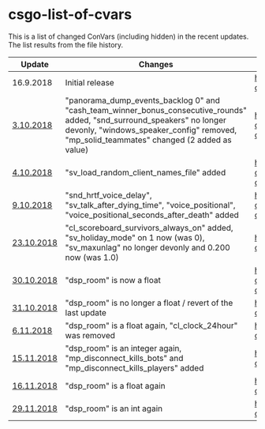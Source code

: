 # csgo-list-of-cvars

This is a list of changed ConVars (including hidden) in the recent updates. The list results from the file history.

| Update | Changes | Link |
| ------------- | ------------- | ------------- |
| 16.9.2018 | Initial release | https://github.com/funeralchris/csgo-list-of-cvars/blob/faf896ff13f61c9ab837ebe3e4375d47805dd682/cvars_all.log |
| [3.10.2018](http://blog.counter-strike.net/index.php/2018/10/21286/) | "panorama_dump_events_backlog 0" and "cash_team_winner_bonus_consecutive_rounds" added, "snd_surround_speakers" no longer devonly, "windows_speaker_config" removed, "mp_solid_teammates" changed (2 added as value)| https://github.com/funeralchris/csgo-list-of-cvars/commit/c944a5c69f5f689b5092ae3ac607661ce609badb#diff-ca2066e640294151d6fb370d1944ab19 |
| [4.10.2018](http://blog.counter-strike.net/index.php/2018/10/21312/) | "sv_load_random_client_names_file" added | https://github.com/funeralchris/csgo-list-of-cvars/commit/287893bf3de5ef5c897e2404ca421dd9581933bc#diff-ca2066e640294151d6fb370d1944ab19 |
| [9.10.2018](http://blog.counter-strike.net/index.php/2018/10/21333/) | "snd_hrtf_voice_delay", "sv_talk_after_dying_time", "voice_positional", "voice_positional_seconds_after_death" added | https://github.com/funeralchris/csgo-list-of-cvars/commit/cec2951ed09be9276a1b3cef8b37c512f0fcc9a6#diff-ca2066e640294151d6fb370d1944ab19 |
| [23.10.2018](http://blog.counter-strike.net/index.php/2018/10/21397/) | "cl_scoreboard_survivors_always_on" added, "sv_holiday_mode" on 1 now (was 0), "sv_maxunlag" no longer devonly and 0.200 now (was 1.0) | https://github.com/funeralchris/csgo-list-of-cvars/commit/92816a5ef03a3138adf2fb85cbee80d24ebb22cf |
| [30.10.2018](http://blog.counter-strike.net/index.php/2018/10/21440/) | "dsp_room" is now a float | https://github.com/funeralchris/csgo-list-of-cvars/commit/d58c02ab21c973f465d2f2820bc21ed9cfc230fc#diff-ca2066e640294151d6fb370d1944ab19 |
| [31.10.2018](https://www.reddit.com/r/GlobalOffensive/comments/9strph/counterstrike_global_offensive_update_for_103018/) | "dsp_room" is no longer a float / revert of the last update | https://github.com/funeralchris/csgo-list-of-cvars/commit/97178e2c76c62243068353f7dff5180953bafb6f |
| [6.11.2018](http://blog.counter-strike.net/index.php/2018/11/21456/) | "dsp_room" is a float again, "cl_clock_24hour" was removed | https://github.com/funeralchris/csgo-list-of-cvars/commit/b8cff69bf97b63bf169b35fde61f3583fa7dc5cc |
| [15.11.2018](http://blog.counter-strike.net/index.php/2018/11/21495/) | "dsp_room" is an integer again, "mp_disconnect_kills_bots" and "mp_disconnect_kills_players" added | https://github.com/funeralchris/csgo-list-of-cvars/commit/90ef6141ed78230be1659a6dbe79dc7d89048d97 |
| [16.11.2018](https://steamdb.info/patchnotes/3311412/) | "dsp_room" is a float again | https://github.com/funeralchris/csgo-list-of-cvars/commit/9294499de3f7ead782bc3e5b5aa0b694386db952 |
| [29.11.2018](http://blog.counter-strike.net/index.php/2018/11/21504/) | "dsp_room" is an int again | https://github.com/funeralchris/csgo-list-of-cvars/commit/71de077dd648c2075f999e3fa9624e5c158f4fcf |

